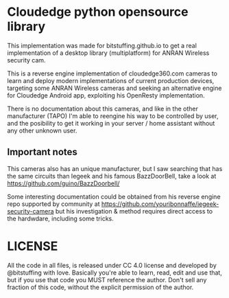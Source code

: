 # Cloudedge python opensource library

This implementation was made for bitstuffing.github.io to get a real
implementation of a desktop library (multiplatform) for ANRAN Wireless security
cam.

This is a reverse engine implementation of cloudedge360.com cameras to learn and
deploy modern implementations of current production devices, targeting some
ANRAN Wireless cameras and seeking an alternative engine for Cloudedge Android
app, exploiting his OpenResty implementation.

There is no documentation about this cameras, and like in the other manufacturer
(TAPO) I'm able to reengine his way to be controlled by user, and the posibility
to get it working in your server / home assistant without any other unknown user.

## Important notes

This cameras also has an unique manufacturer, but I saw searching that has the
same circuits than Iegeek and his famous BazzDoorBell, take a look at
https://github.com/guino/BazzDoorbell/

Some interesting documentation could be obtained from his reverse engine repo
supported by community at https://github.com/youribonnaffe/iegeek-security-camera
but his investigation & method requires direct access to the hardwdare,
including some tricks.

# LICENSE
All the code in all files, is released under CC 4.0 license and developed by
@bitstuffing with love.
Basically you're able to learn, read, edit and use that, but if you use that
code you MUST reference the author.
Don't sell any fraction of this code, without the explicit permission of the author.
